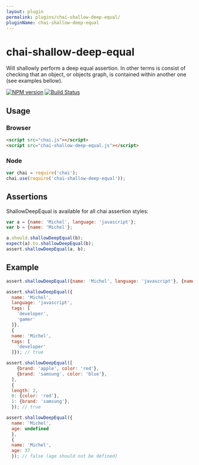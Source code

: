 ```yaml
---
layout: plugin
permalink: plugins/chai-shallow-deep-equal/
pluginName: chai-shallow-deep-equal
---
```


# chai-shallow-deep-equal

Will shallowly perform a deep equal assertion. In other terms is consist of checking that an object, or objects graph, is contained within another one (see examples bellow).

[![NPM version](https://badge.fury.io/js/chai-shallow-deep-equal.png)](http://badge.fury.io/js/chai-shallow-deep-equal)
[![Build Status](https://travis-ci.org/michelsalib/chai-shallow-deep-equal.png?branch=master)](https://travis-ci.org/michelsalib/chai-shallow-deep-equal)

## Usage

### Browser

```html
<script src="chai.js"></script>
<script src="chai-shallow-deep-equal.js"></script>
```

### Node

```javascript
var chai = require('chai');
chai.use(require('chai-shallow-deep-equal'));
```

## Assertions

ShallowDeepEqual is available for all chai assertion styles:

```javascript
var a = {name: 'Michel', language: 'javascript'};
var b = {name: 'Michel'};

a.should.shallowDeepEqual(b);
expect(a).to.shallowDeepEqual(b);
assert.shallowDeepEqual(a, b);
```

## Example

```javascript
assert.shallowDeepEqual({name: 'Michel', language: 'javascript'}, {name: 'Michel'}); // true

assert.shallowDeepEqual({
  name: 'Michel',
  language: 'javascript',
  tags: [
    'developer',
    'gamer'
  ]},
  {
  name: 'Michel',
  tags: [
    'developer'
  ]}); // true

assert.shallowDeepEqual([
    {brand: 'apple', color: 'red'},
    {brand: 'samsung', color: 'blue'},
  ],
  {
  length: 2,
  0: {color: 'red'},
  1: {brand: 'samsung'},
  }); // true

assert.shallowDeepEqual({
  name: 'Michel',
  age: undefined
  },
  {
  name: 'Michel',
  age: 37
  }); // false (age should not be defined)
```
